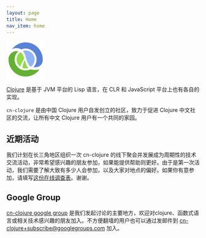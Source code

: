 ```yaml
---
layout: page
title: Home
nav_item: home
---
```

<a href="http://cnlojure.org"><img src="clojure-icon.gif"
                                   id="clj-logo" /></a>

[Clojure](http://clojure.org) 是基于 JVM 平台的 Lisp 语言，在 CLR 和 JavaScript 平台上也有各自的实现。

`cn-clojure` 是由中国 Clojure 用户自发创立的社区，致力于促进 Clojure 中文社区的交流，让所有中文 Clojure 用户有一个共同的家园。

## 近期活动
我们计划在长三角地区组织一次 cn-clojure 的线下聚会并发展成为周期性的技术交流活动，非常希望感兴趣的朋友参加，如果能提供帮助则更好。由于是第一次活动，我们需要了解大致有多少人会参加，以及大家对地点的偏好。如果你有意参加，请填写<a href="http://www.diaochapai.com/survey548296">这份在线调查表</a>。谢谢。

## Google Group
[cn-clojure google group](http://groups.google.com/group/cn-clojure)
是我们发起讨论的主要地方，欢迎对clojure、函数式语言或相关技术感兴趣的朋友加入。不方便翻墙的用户也可以通过发邮件到 [cn-clojure+subscribe@googlegroups.com](mailto:cn-clojure+subscribe@googlegroups.com) 加入。
